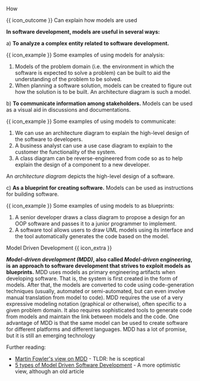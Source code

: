 <span id="title">How</span>

<span id="prereqs"></span>

<span id="outcomes">{{ icon_outcome }} Can explain how models are used</span>

<div id="body">

**In software development, models are useful in several ways:**

a) **To analyze a complex entity related to software development.**

<box>

{{ icon_example }} Some examples of using models for analysis:

1. Models of the problem domain (i.e. the environment in which the software is expected to solve a problem) can be built to aid the understanding of the problem to be solved.
2. When planning a software solution, models can be created to figure out how the solution is to be built. An architecture diagram is such a model.

</box>

b) **To communicate information among stakeholders.**  Models can be used as a visual aid in discussions and documentations.

<box>

{{ icon_example }} Some examples of using models to communicate:

1. We can use an <trigger trigger="click" for="modal:modelingIntro-archiDiagrams">architecture diagram</trigger> to explain the high-level design of the software to developers.
2. A business analyst can use a use case diagram to explain to the customer the functionality of the system.
3. A class diagram can be reverse-engineered from code so as to help explain the design of a component to a new developer.

</box>

<modal large title="Architecture Diagrams" id="modal:modelingIntro-archiDiagrams">

An _architecture diagram_ depicts the high-level design of a software.

  <include src="../../../architecture/architectureDiagrams/reading/text.md#architecture-diagram-examples"/>
</modal>

c) **As a blueprint for creating software.** Models can be used as instructions for building software.

<box>

{{ icon_example }} Some examples of using models to as blueprints:

1. A senior developer draws a class diagram to propose a design for an OOP software and passes it to a junior programmer to implement.
2. A software tool allows users to draw UML models using its interface and the tool automatically generates the code based on the model.

</box>

<box>

<!-- TODO: make this an independent LO 4* -->

<panel type="seamless">
<span slot="header" class="card-title">Model Driven Development {{ icon_extra }}</span>

**_Model-driven development (MDD)_, also called _Model-driven engineering_, is an approach to software development that strives to exploit models as blueprints.** MDD uses models as primary engineering artifacts when developing software. That is, the system is first created in the form of models. After that, the models are converted to code using code-generation techniques (usually, automated or semi-automated, but can even involve manual translation from model to code). MDD requires the use of a very expressive modeling notation (graphical or otherwise), often specific to a given problem domain. It also requires sophisticated tools to generate code from models and maintain the link between models and the code. One advantage of MDD is that the same model can be used to create software for different platforms and different languages. MDD has a lot of promise, but it is still an emerging technology

Further reading:
* [Martin Fowler's view on MDD](https://martinfowler.com/bliki/ModelDrivenSoftwareDevelopment.html) - TLDR: he is sceptical
* [5 types of Model Driven Software Development](http://www.theenterprisearchitect.eu/blog/2009/03/31/5-types-of-model-driven-software-development/) - A more optimistic view, although an old article

</panel>

</box>

</div>

<div id="extras">

<include src="exercises.md" />

</div>
